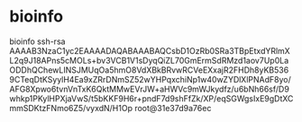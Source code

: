 # bioinfo
bioinfo 
ssh-rsa AAAAB3NzaC1yc2EAAAADAQABAAABAQCsbD1OzRb0SRa3TBpEtxdYRlmXL2q9J18APns5cMOLs+bv3VCB1V1sDyqQiZL70GmErmSdRMzd1aov7Up0LaODDhQChewLINSJMUqOa5hmO8VdXBkBRvwRCVeEXxajR2FHDh8yKB5369CTeqDtKSyylH4Ea9xZRrDNmSZ52wYHPqxchiNp1w40wZYDlXlPNAdF8yo/AFG8Xpwo6tvnVnTxK6QktMMwEVrJW+aHWVc9mWJkydfz/u6bNh66sf/D9whkp1PKylHPXjaVwS/t5bKKF9H6r+pndF7d9shFfZk/XP/eqSGWgsIxE9gDtXCmmSDKtzFNmo6Z5/vyxdN/H1Op root@31e37d9a76ec
